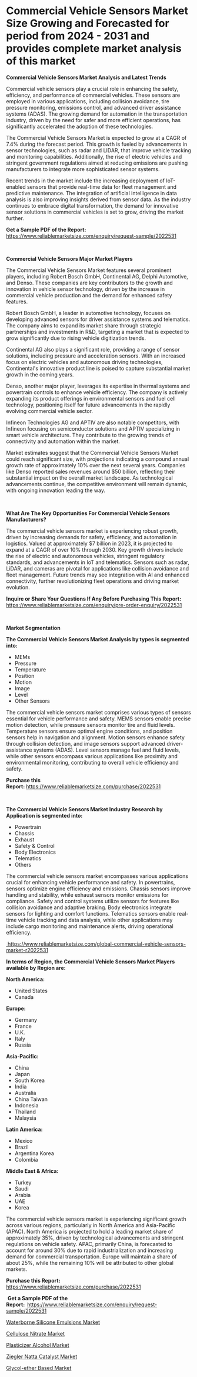 <p><h1>Commercial Vehicle Sensors Market Size Growing and Forecasted for period from 2024 - 2031 and provides complete market analysis of this market</h1></p><p><strong>Commercial Vehicle Sensors Market Analysis and Latest Trends</strong></p>
<p><p>Commercial vehicle sensors play a crucial role in enhancing the safety, efficiency, and performance of commercial vehicles. These sensors are employed in various applications, including collision avoidance, tire pressure monitoring, emissions control, and advanced driver assistance systems (ADAS). The growing demand for automation in the transportation industry, driven by the need for safer and more efficient operations, has significantly accelerated the adoption of these technologies.</p><p>The Commercial Vehicle Sensors Market is expected to grow at a CAGR of 7.4% during the forecast period. This growth is fueled by advancements in sensor technologies, such as radar and LIDAR, that improve vehicle tracking and monitoring capabilities. Additionally, the rise of electric vehicles and stringent government regulations aimed at reducing emissions are pushing manufacturers to integrate more sophisticated sensor systems.</p><p>Recent trends in the market include the increasing deployment of IoT-enabled sensors that provide real-time data for fleet management and predictive maintenance. The integration of artificial intelligence in data analysis is also improving insights derived from sensor data. As the industry continues to embrace digital transformation, the demand for innovative sensor solutions in commercial vehicles is set to grow, driving the market further.</p></p>
<p><strong>Get a Sample PDF of the Report:&nbsp;</strong> <a href="https://www.reliablemarketsize.com/enquiry/request-sample/2022531?utm_campaign=1590&utm_medium=2&utm_source=Github&utm_content=ia&utm_term=28102024&utm_id=commercial-vehicle-sensors">https://www.reliablemarketsize.com/enquiry/request-sample/2022531</a></p>
<p>&nbsp;</p>
<p><strong>Commercial Vehicle Sensors Major Market Players</strong></p>
<p><p>The Commercial Vehicle Sensors Market features several prominent players, including Robert Bosch GmbH, Continental AG, Delphi Automotive, and Denso. These companies are key contributors to the growth and innovation in vehicle sensor technology, driven by the increase in commercial vehicle production and the demand for enhanced safety features.</p><p>Robert Bosch GmbH, a leader in automotive technology, focuses on developing advanced sensors for driver assistance systems and telematics. The company aims to expand its market share through strategic partnerships and investments in R&D, targeting a market that is expected to grow significantly due to rising vehicle digitization trends.</p><p>Continental AG also plays a significant role, providing a range of sensor solutions, including pressure and acceleration sensors. With an increased focus on electric vehicles and autonomous driving technologies, Continental's innovative product line is poised to capture substantial market growth in the coming years.</p><p>Denso, another major player, leverages its expertise in thermal systems and powertrain controls to enhance vehicle efficiency. The company is actively expanding its product offerings in environmental sensors and fuel cell technology, positioning itself for future advancements in the rapidly evolving commercial vehicle sector.</p><p>Infineon Technologies AG and APTIV are also notable competitors, with Infineon focusing on semiconductor solutions and APTIV specializing in smart vehicle architecture. They contribute to the growing trends of connectivity and automation within the market.</p><p>Market estimates suggest that the Commercial Vehicle Sensors Market could reach significant size, with projections indicating a compound annual growth rate of approximately 10% over the next several years. Companies like Denso reported sales revenues around $50 billion, reflecting their substantial impact on the overall market landscape. As technological advancements continue, the competitive environment will remain dynamic, with ongoing innovation leading the way.</p></p>
<p>&nbsp;</p>
<p><strong>What Are The Key Opportunities For Commercial Vehicle Sensors Manufacturers?</strong></p>
<p><p>The commercial vehicle sensors market is experiencing robust growth, driven by increasing demands for safety, efficiency, and automation in logistics. Valued at approximately $7 billion in 2023, it is projected to expand at a CAGR of over 10% through 2030. Key growth drivers include the rise of electric and autonomous vehicles, stringent regulatory standards, and advancements in IoT and telematics. Sensors such as radar, LiDAR, and cameras are pivotal for applications like collision avoidance and fleet management. Future trends may see integration with AI and enhanced connectivity, further revolutionizing fleet operations and driving market evolution.</p></p>
<p><strong>Inquire or Share Your Questions If Any Before Purchasing This Report:</strong> <a href="https://www.reliablemarketsize.com/enquiry/pre-order-enquiry/2022531?utm_campaign=1590&utm_medium=2&utm_source=Github&utm_content=ia&utm_term=28102024&utm_id=commercial-vehicle-sensors">https://www.reliablemarketsize.com/enquiry/pre-order-enquiry/2022531</a></p>
<p>&nbsp;</p>
<p><strong>Market Segmentation</strong></p>
<p><strong>The Commercial Vehicle Sensors Market Analysis by types is segmented into:</strong></p>
<p><ul><li>MEMs</li><li>Pressure</li><li>Temperature</li><li>Position</li><li>Motion</li><li>Image</li><li>Level</li><li>Other Sensors</li></ul></p>
<p><p>The commercial vehicle sensors market comprises various types of sensors essential for vehicle performance and safety. MEMS sensors enable precise motion detection, while pressure sensors monitor tire and fluid levels. Temperature sensors ensure optimal engine conditions, and position sensors help in navigation and alignment. Motion sensors enhance safety through collision detection, and image sensors support advanced driver-assistance systems (ADAS). Level sensors manage fuel and fluid levels, while other sensors encompass various applications like proximity and environmental monitoring, contributing to overall vehicle efficiency and safety.</p></p>
<p><strong>Purchase this Report:&nbsp;</strong><a href="https://www.reliablemarketsize.com/purchase/2022531?utm_campaign=1590&utm_medium=2&utm_source=Github&utm_content=ia&utm_term=28102024&utm_id=commercial-vehicle-sensors">https://www.reliablemarketsize.com/purchase/2022531</a></p>
<p>&nbsp;</p>
<p><strong>The Commercial Vehicle Sensors Market Industry Research by Application is segmented into:</strong></p>
<p><ul><li>Powertrain</li><li>Chassis</li><li>Exhaust</li><li>Safety & Control</li><li>Body Electronics</li><li>Telematics</li><li>Others</li></ul></p>
<p><p>The commercial vehicle sensors market encompasses various applications crucial for enhancing vehicle performance and safety. In powertrains, sensors optimize engine efficiency and emissions. Chassis sensors improve handling and stability, while exhaust sensors monitor emissions for compliance. Safety and control systems utilize sensors for features like collision avoidance and adaptive braking. Body electronics integrate sensors for lighting and comfort functions. Telematics sensors enable real-time vehicle tracking and data analysis, while other applications may include cargo monitoring and maintenance alerts, driving operational efficiency.</p></p>
<p><a href="https://www.reliablemarketsize.com/global-commercial-vehicle-sensors-market-r2022531?utm_campaign=1590&utm_medium=2&utm_source=Github&utm_content=ia&utm_term=28102024&utm_id=commercial-vehicle-sensors">&nbsp;https://www.reliablemarketsize.com/global-commercial-vehicle-sensors-market-r2022531</a></p>
<p><strong>In terms of Region, the Commercial Vehicle Sensors Market Players available by Region are:</strong></p>
<p>
    <p> <strong> North America: </strong>
        <ul>
            <li>United States</li>
            <li>Canada</li>
        </ul>
        </p> 
    <p> <strong> Europe: </strong>
        <ul>
            <li>Germany</li>
            <li>France</li>
            <li>U.K.</li>
            <li>Italy</li>
            <li>Russia</li>
        </ul>
        </p> 
    <p> <strong> Asia-Pacific: </strong>
        <ul>
            <li>China</li>
            <li>Japan</li>
            <li>South Korea</li>
            <li>India</li>
            <li>Australia</li>
            <li>China Taiwan</li>
            <li>Indonesia</li>
            <li>Thailand</li>
            <li>Malaysia</li>
        </ul>
        </p> 
    <p> <strong> Latin America: </strong>
        <ul>
            <li>Mexico</li>
            <li>Brazil</li>
            <li>Argentina Korea</li>
            <li>Colombia</li>
        </ul>
        </p> 
    <p> <strong> Middle East & Africa: </strong>
        <ul>
            <li>Turkey</li>
            <li>Saudi</li>
            <li>Arabia</li>
            <li>UAE</li>
            <li>Korea</li>
        </ul>
    </p>
    </p>
<p><p>The commercial vehicle sensors market is experiencing significant growth across various regions, particularly in North America and Asia-Pacific (APAC). North America is projected to hold a leading market share of approximately 35%, driven by technological advancements and stringent regulations on vehicle safety. APAC, primarily China, is forecasted to account for around 30% due to rapid industrialization and increasing demand for commercial transportation. Europe will maintain a share of about 25%, while the remaining 10% will be attributed to other global markets.</p></p>
<p><strong>Purchase this Report: </strong><a href="https://www.reliablemarketsize.com/purchase/2022531?utm_campaign=1590&utm_medium=2&utm_source=Github&utm_content=ia&utm_term=28102024&utm_id=commercial-vehicle-sensors">https://www.reliablemarketsize.com/purchase/2022531</a></p>
<p>&nbsp;<strong>Get a Sample PDF of the Report:&nbsp;&nbsp;</strong><a href="https://www.reliablemarketsize.com/enquiry/request-sample/2022531?utm_campaign=1590&utm_medium=2&utm_source=Github&utm_content=ia&utm_term=28102024&utm_id=commercial-vehicle-sensors">https://www.reliablemarketsize.com/enquiry/request-sample/2022531</a></p>
<p><strong></strong></p>
<p><p><a href="https://www.linkedin.com/pulse/waterborne-silicone-emulsions-market-trends-detailed-study-rjmtc?utm_campaign=1590&utm_medium=2&utm_source=Github&utm_content=ia&utm_term=28102024&utm_id=commercial-vehicle-sensors">Waterborne Silicone Emulsions Market</a></p><p><a href="https://www.linkedin.com/pulse/evolution-cellulose-nitrate-market-key-shifts-from-2024-2031-rstdc?utm_campaign=1590&utm_medium=2&utm_source=Github&utm_content=ia&utm_term=28102024&utm_id=commercial-vehicle-sensors">Cellulose Nitrate Market</a></p><p><a href="https://www.linkedin.com/pulse/plasticizer-alcohol-market-emerging-trends-future-prospects-1p9of?utm_campaign=1590&utm_medium=2&utm_source=Github&utm_content=ia&utm_term=28102024&utm_id=commercial-vehicle-sensors">Plasticizer Alcohol Market</a></p><p><a href="https://www.linkedin.com/pulse/pulse-ziegler-natta-catalyst-rhythms-change-market-resonance-qrjlf?utm_campaign=1590&utm_medium=2&utm_source=Github&utm_content=ia&utm_term=28102024&utm_id=commercial-vehicle-sensors">Ziegler Natta Catalyst Market</a></p><p><a href="https://www.linkedin.com/pulse/glycol-ether-based-market-size-growth-trends-statistics-ot5nf?utm_campaign=1590&utm_medium=2&utm_source=Github&utm_content=ia&utm_term=28102024&utm_id=commercial-vehicle-sensors">Glycol-ether Based Market</a></p></p>